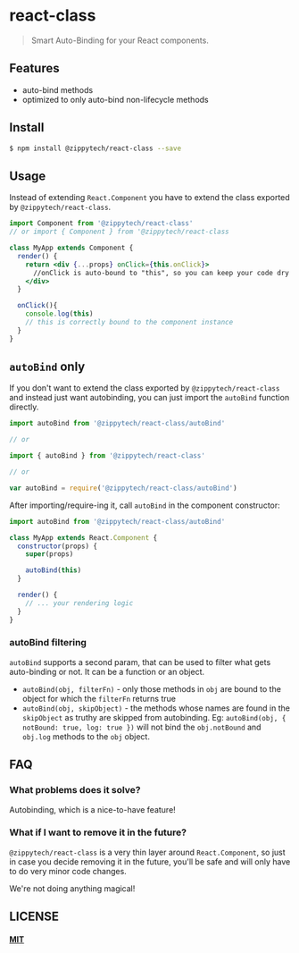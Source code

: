 # react-class

> Smart Auto-Binding for your React components.

## Features

 * auto-bind methods
 * optimized to only auto-bind non-lifecycle methods

## Install

```sh
$ npm install @zippytech/react-class --save
```

## Usage

Instead of extending `React.Component` you have to extend the class exported by `@zippytech/react-class`.

```jsx
import Component from '@zippytech/react-class'
// or import { Component } from '@zippytech/react-class

class MyApp extends Component {
  render() {
    return <div {...props} onClick={this.onClick}>
      //onClick is auto-bound to "this", so you can keep your code dry
    </div>
  }

  onClick(){
    console.log(this)
    // this is correctly bound to the component instance
  }
}
```

## `autoBind` only

If you don't want to extend the class exported by `@zippytech/react-class` and instead just want autobinding, you can just import the `autoBind` function directly.

```jsx
import autoBind from '@zippytech/react-class/autoBind'

// or

import { autoBind } from '@zippytech/react-class'

// or

var autoBind = require('@zippytech/react-class/autoBind')
````

After importing/require-ing it, call `autoBind` in the component constructor:

```jsx
import autoBind from '@zippytech/react-class/autoBind'

class MyApp extends React.Component {
  constructor(props) {
    super(props)

    autoBind(this)
  }

  render() {
    // ... your rendering logic
  }
}
```

### autoBind filtering

`autoBind` supports a second param, that can be used to filter what gets auto-binding or not. It can be a function or an object.

 * `autoBind(obj, filterFn)` - only those methods in `obj` are bound to the object for which the `filterFn` returns true
 * `autoBind(obj, skipObject)` - the methods whose names are found in the `skipObject` as truthy are skipped from autobinding. Eg: `autoBind(obj, { notBound: true, log: true })` will not bind the `obj.notBound` and `obj.log` methods to the `obj` object. 

## FAQ

### What problems does it solve?

Autobinding, which is a nice-to-have feature!

### What if I want to remove it in the future?

`@zippytech/react-class` is a very thin layer around `React.Component`, so just in case you decide removing it in the future, you'll be safe and will only have to do very minor code changes.

We're not doing anything magical!

## LICENSE

#### [MIT](./LICENSE)
